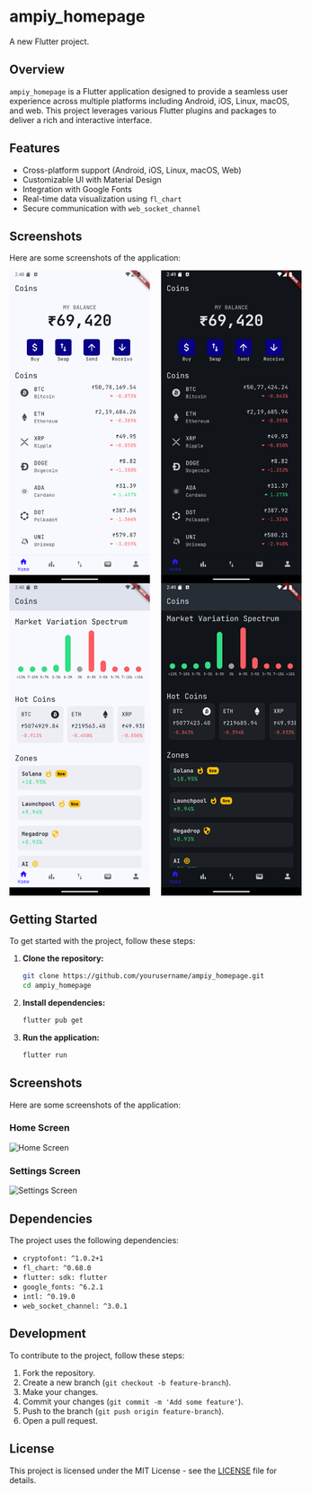 # ampiy_homepage

A new Flutter project.

## Overview

`ampiy_homepage` is a Flutter application designed to provide a seamless user experience across multiple platforms including Android, iOS, Linux, macOS, and web. This project leverages various Flutter plugins and packages to deliver a rich and interactive interface.

## Features

- Cross-platform support (Android, iOS, Linux, macOS, Web)
- Customizable UI with Material Design
- Integration with Google Fonts
- Real-time data visualization using `fl_chart`
- Secure communication with `web_socket_channel`

## Screenshots

Here are some screenshots of the application:

<div style="display: flex; gap: 20px;">
    <img src="assets/screenshots/home_light.png" alt="Signup Screen Light" width="250">
    <img src="assets/screenshots/home_dark.png" alt="Signup Screen Dark" width="250">
</div>

<div style="display: flex; gap: 20px;">
    <img src="assets/screenshots/home2_light.png" alt="Login Screen Light" width="250">
    <img src="assets/screenshots/home2_dark.png" alt="Login Screen Dark" width="250">
</div>

## Getting Started

To get started with the project, follow these steps:

1. **Clone the repository:**
    ```sh
    git clone https://github.com/yourusername/ampiy_homepage.git
    cd ampiy_homepage
    ```

2. **Install dependencies:**
    ```sh
    flutter pub get
    ```

3. **Run the application:**
    ```sh
    flutter run
    ```

## Screenshots

Here are some screenshots of the application:

### Home Screen
![Home Screen](screenshots/home_screen.png)

### Settings Screen
![Settings Screen](screenshots/settings_screen.png)

## Dependencies

The project uses the following dependencies:

- `cryptofont: ^1.0.2+1`
- `fl_chart: ^0.68.0`
- `flutter: sdk: flutter`
- `google_fonts: ^6.2.1`
- `intl: ^0.19.0`
- `web_socket_channel: ^3.0.1`

## Development

To contribute to the project, follow these steps:

1. Fork the repository.
2. Create a new branch (`git checkout -b feature-branch`).
3. Make your changes.
4. Commit your changes (`git commit -m 'Add some feature'`).
5. Push to the branch (`git push origin feature-branch`).
6. Open a pull request.

## License

This project is licensed under the MIT License - see the [LICENSE](LICENSE) file for details.
